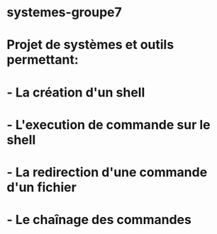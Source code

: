 # systemes-groupe7 
# Projet de systèmes et outils permettant:
 #  - La création d'un shell
 #  - L'execution de commande sur le shell
 #   - La redirection d'une commande d'un fichier
 #   - Le chaînage des commandes 

